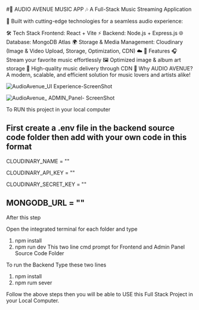
#🎵 AUDIO AVENUE MUSIC APP 🎶
A Full-Stack Music Streaming Application

🚀 Built with cutting-edge technologies for a seamless audio experience:

🛠️ Tech Stack
Frontend: React + Vite ⚡
Backend: Node.js + Express.js 🌐
Database: MongoDB Atlas 🌍
Storage & Media Management: Cloudinary (Image & Video Upload, Storage, Optimization, CDN) ☁️
🎉 Features
🎧 Stream your favorite music effortlessly
🖼️ Optimized image & album art storage
📀 High-quality music delivery through CDN
🌟 Why AUDIO AVENUE?
A modern, scalable, and efficient solution for music lovers and artists alike!


![AudioAvenue_UI Experience-ScreenShot](https://github.com/user-attachments/assets/4b116770-dec6-41cc-bc77-31b0ecb92166)


![AudioAvenue_ ADMIN_Panel-  ScreenShot](https://github.com/user-attachments/assets/08484750-fabf-4455-9fcc-998c5de4285e)



To RUN this project in your local computer 

First create a .env file in the backend source code folder then add with your own code in this format
----------------------------
CLOUDINARY_NAME = ""

CLOUDINARY_API_KEY = ""

CLOUDINARY_SECRET_KEY = ""

MONGODB_URL = ""
----------------------------

After this step

Open the integrated terminal for each folder and type 
1. npm install
2. npm run dev
This two line cmd prompt for Frontend and Admin Panel Source Code Folder

To run the Backend Type these two lines
1. npm install
2. npm rum sever

Follow the above steps then you will be able to USE this Full Stack Project in your Local Computer.

